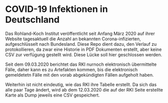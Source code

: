 # COVID-19 Infektionen in Deutschland
Das Rohland-Koch Institut veröffentlicht seit Anfang März 2020 
auf ihrer Website tagesaktuell die Anzahl an bekannten Corona-infizierten, aufgeschlüsselt nach Bundesland.
Diese Repo dient dazu, den Verlauf zu protokollieren, da zwar eine Historie 
in PDF Dokumenten erstellt, aber keine CSV zur verfügung gestellt wird. Diese
Lücke soll hier geschlossen werden.

Seit dem 09.03.2020 berichtet das RKI nurnoch elektronisch übermittelte Fälle, daher kann es zu Artefakten kommen, 
bis die elektronisch gemeldetetn Fälle mit den vorab abgekündigten Fällen aufgeholt haben.

Weiterhin ist nicht eindeutig, wie das RKI ihre Tabelle erstellt. Da sich das alle paar Tage ändert, wird ab dem 12.03.2020
die auf der RKI Seite erstellte Karte als Dump jeweils eine CSV gespeichert. 

